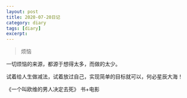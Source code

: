 ```yaml
---
layout: post
title: 2020-07-20日记
category: diary
tags: [diary]
excerpt: 
---
```


> 烦恼

一切烦恼的来源，都源于想得太多，而做的太少。

试着给人生做减法，试着放过自己，实现简单的目标就可以，何必星辰大海！

《一个叫欧维的男人决定去死》 书+电影

